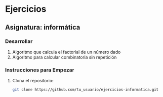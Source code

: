 # Ejercicios 
## Asignatura: informática

### Desarrollar
1. Algoritmo que calcula el factorial de un número dado
2. Algoritmo para calcular combinatoria sin repetición


### Instrucciones para Empezar
1. Clona el repositorio:
   ```bash
   git clone https://github.com/tu_usuario/ejercicios-informatica.git


